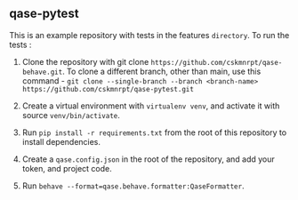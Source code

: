 ## qase-pytest
This is an example repository with tests in the features `directory`. To run the tests :

1. Clone the repository with git clone `https://github.com/cskmnrpt/qase-behave.git`. To clone a different branch, other than main, use this command - `git clone --single-branch --branch <branch-name> https://github.com/cskmnrpt/qase-pytest.git`

2. Create a virtual environment with `virtualenv venv`, and activate it with source `venv/bin/activate`.

3. Run `pip install -r requirements.txt` from the root of this repository to install dependencies.

4. Create a `qase.config.json` in the root of the repository, and add your token, and project code.

5. Run `behave --format=qase.behave.formatter:QaseFormatter`.
